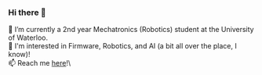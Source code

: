 ### Hi there 👋

<!--
**ethancpwoo/ethancpwoo** is a ✨ _special_ ✨ repository because its `README.md` (this file) appears on your GitHub profile.

Here are some ideas to get you started:

- 🔭 I’m currently working on a 

- 👯 I’m looking to collaborate on ...

- 💬 Ask me about ...

- 😄 Pronouns: ...
- ⚡ Fun fact: ...
-->
🌱 I’m currently a 2nd year Mechatronics (Robotics) student at the University of Waterloo.\
🤔 I'm interested in Firmware, Robotics, and AI (a bit all over the place, I know)!\
📫 Reach me [here](https://www.linkedin.com/in/ethancpwoo/)!\

